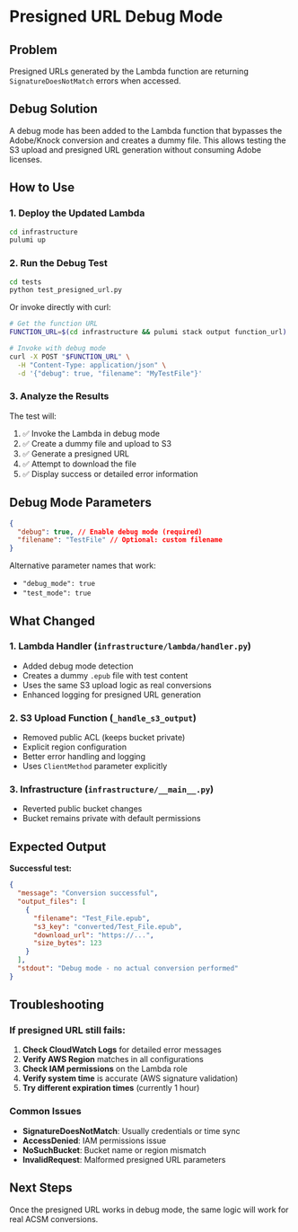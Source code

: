 # Presigned URL Debug Mode

## Problem

Presigned URLs generated by the Lambda function are returning `SignatureDoesNotMatch` errors when accessed.

## Debug Solution

A debug mode has been added to the Lambda function that bypasses the Adobe/Knock conversion and creates a dummy file. This allows testing the S3 upload and presigned URL generation without consuming Adobe licenses.

## How to Use

### 1. Deploy the Updated Lambda

```bash
cd infrastructure
pulumi up
```

### 2. Run the Debug Test

```bash
cd tests
python test_presigned_url.py
```

Or invoke directly with curl:

```bash
# Get the function URL
FUNCTION_URL=$(cd infrastructure && pulumi stack output function_url)

# Invoke with debug mode
curl -X POST "$FUNCTION_URL" \
  -H "Content-Type: application/json" \
  -d '{"debug": true, "filename": "MyTestFile"}'
```

### 3. Analyze the Results

The test will:

1. ✅ Invoke the Lambda in debug mode
2. ✅ Create a dummy file and upload to S3
3. ✅ Generate a presigned URL
4. ✅ Attempt to download the file
5. ✅ Display success or detailed error information

## Debug Mode Parameters

```json
{
  "debug": true, // Enable debug mode (required)
  "filename": "TestFile" // Optional: custom filename
}
```

Alternative parameter names that work:

- `"debug_mode": true`
- `"test_mode": true`

## What Changed

### 1. Lambda Handler (`infrastructure/lambda/handler.py`)

- Added debug mode detection
- Creates a dummy `.epub` file with test content
- Uses the same S3 upload logic as real conversions
- Enhanced logging for presigned URL generation

### 2. S3 Upload Function (`_handle_s3_output`)

- Removed public ACL (keeps bucket private)
- Explicit region configuration
- Better error handling and logging
- Uses `ClientMethod` parameter explicitly

### 3. Infrastructure (`infrastructure/__main__.py`)

- Reverted public bucket changes
- Bucket remains private with default permissions

## Expected Output

**Successful test:**

```json
{
  "message": "Conversion successful",
  "output_files": [
    {
      "filename": "Test_File.epub",
      "s3_key": "converted/Test_File.epub",
      "download_url": "https://...",
      "size_bytes": 123
    }
  ],
  "stdout": "Debug mode - no actual conversion performed"
}
```

## Troubleshooting

### If presigned URL still fails:

1. **Check CloudWatch Logs** for detailed error messages
2. **Verify AWS Region** matches in all configurations
3. **Check IAM permissions** on the Lambda role
4. **Verify system time** is accurate (AWS signature validation)
5. **Try different expiration times** (currently 1 hour)

### Common Issues

- **SignatureDoesNotMatch**: Usually credentials or time sync
- **AccessDenied**: IAM permissions issue
- **NoSuchBucket**: Bucket name or region mismatch
- **InvalidRequest**: Malformed presigned URL parameters

## Next Steps

Once the presigned URL works in debug mode, the same logic will work for real ACSM conversions.
